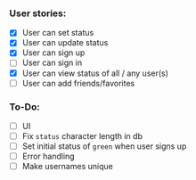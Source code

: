 ### User stories:
- [x] User can set status
- [x] User can update status
- [x] User can sign up
- [ ] User can sign in
- [x] User can view status of all / any user(s)
- [ ] User can add friends/favorites

### To-Do:
- [ ] UI
- [ ] Fix `status` character length in db
- [ ] Set initial status of `green` when user signs up
- [ ] Error handling
- [ ] Make usernames unique